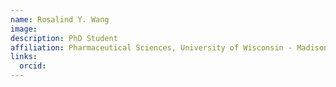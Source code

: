 ```yaml
---
name: Rosalind Y. Wang
image: 
description: PhD Student
affiliation: Pharmaceutical Sciences, University of Wisconsin - Madison
links:
  orcid: 
--- 
```

